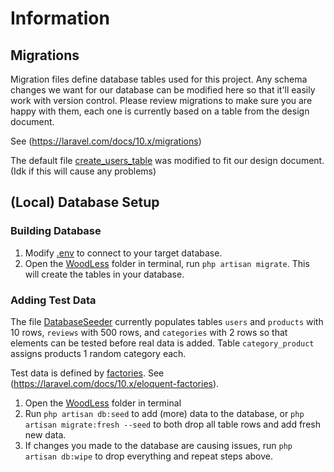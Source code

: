 # Information

## Migrations
Migration files define database tables used for this project.
Any schema changes we want for our database can be modified here so that it'll easily work with version control.
Please review migrations to make sure you are happy with them, each one is currently based on a table from the design document.

See (https://laravel.com/docs/10.x/migrations)

The default file [create_users_table](./migrations/2014_10_12_000000_create_users_table.php) was modified to fit our design document.
(Idk if this will cause any problems)

## (Local) Database Setup
### Building Database
1. Modify [.env](../.env) to connect to your target database.
2. Open the [WoodLess](../../WoodLess/) folder in terminal, run `php artisan migrate`. This will create the tables in your database.

### Adding Test Data
The file [DatabaseSeeder](./seeders/DatabaseSeeder.php) currently populates tables `users` and `products` with 10 rows, `reviews` with 500 rows, and `categories` with 2 rows so that elements can be tested before real data is added. Table `category_product` assigns products 1 random category each.

Test data is defined by [factories](./factories/). See (https://laravel.com/docs/10.x/eloquent-factories).

1. Open the [WoodLess](../../WoodLess/) folder in terminal 
2. Run `php artisan db:seed` to add (more) data to the database, or `php artisan migrate:fresh --seed` to both drop all table rows and add fresh new data.
3. If changes you made to the database are causing issues, run `php artisan db:wipe` to drop everything and repeat steps above.

